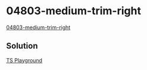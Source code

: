 # 04803-medium-trim-right

[04803-medium-trim-right](https://github.com/type-challenges/type-challenges/blob/main/questions/04803-medium-trim-right/README.md)

## Solution

[TS Playground](https://www.typescriptlang.org/play?#code/PQKgUABBAsAcAMBmCBaCAVATgSwLYQCVsBzACwBdJUUbaqAjATwgE0BXYgQwDtiIBhTgHsIACgAC6TgBtpAK04BjANYBKCAGJcAUwAm2NvipUNpiAEU22gM7lsQ7sagBJXAAdp2nd3IQABlh4RGTkADzoAHx+EADupNiKpBDknMo2EDwQ2gAeSr62OLzJjG7aGdy6EJja5GyY3NYZENzaMRAF2EUx2ORJvWVxPTZuSmXaFZ181bhCAG56AHROEABiQphZue6eAFzLfgfk1lTkJWWBOpUAvBg4uMEUoQDkUBAAEtqyIgDq69KVryeEQgwGAm1KinIemSInoZReUA+Xwgv0w-yeVAOfmWwIAathWhAHBAAOI9N5seg7CAUchuaw7UFHRILOTWBbrYjAOBIMAgYBgMCgCAAfTF4ol4tYQjqAiEujKH2qoslqpFEH5gtOpVuQRIjwAypsoRVGh1eMCbkacibdI0-AASADenQAZtoNgQbOQAL7OgBEEEDAB8gwAdbgh8Pkf0+7FQAD8uvu+rCXtsESo1INAG5BcK1aqMN6BJxrOlC5KNQK8G51r5tWUnRAAKIARzYMgANK3shDfD6IK7MEJ8P7xI2UIkZJ5eDZgGw7NJrP682BGxBFGX0jcANpUFt97SQ0LtzvScJ3B5hf0Ff0RHu38iYe8Pg9Hk9nmSXvUhUJPjZ70fO8IjfKBD37U8O2-C5r3-ApXigICgxAsDe0gr8L1g1N-0Q9pnzw5DA0Q1Cu3fDDoKwq8cOIochFhTgNggCMw18IjXldeiIHoRjXzI8CPzCTCfxTP9-SIvjyOPITKJEuD-RYtiHyDV8wAAXTXAtKylFY6n6DYDShekVW09VNVAKhgQNUhGLKRgZQ2awhGkRd7AaalaXpRlgGZUhWXZTluQQRBgB4awYg9SyIHxQknJcuwHAZGlyDpBkmWsFk2Q5TAuR5EK4tcxKooAWXWMp+Bs2RxmIGwPJSrz0sygKcr5AUgA)

